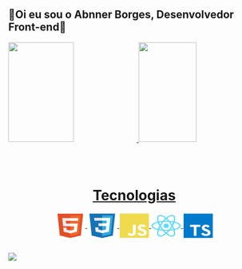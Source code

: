 ## 👋Oi eu sou o Abnner Borges, Desenvolvedor Front-end🚀


<div align="space-between">
  <a href="https://github.com/AbnnerB">
  <div > 
    <img width='51%' height="200em" src="https://github-readme-stats.vercel.app/api?username=AbnnerB&show_icons=true&theme=dracula&include_all_commits=true&count_private=true"/>
    <img width='48%' height="200em" src="https://github-readme-stats.vercel.app/api/top-langs/?username=AbnnerB&layout=compact&langs_count=7&theme=dracula"/>
  </div>
</div>
 
  <br><br>
  
  
<div align='center' style="display: inline_block">
  <h1 align='center'> Tecnologias </h1>  
  <img align="center" alt="Abnner-HTML" height="50" width="60" src="https://raw.githubusercontent.com/devicons/devicon/master/icons/html5/html5-original.svg">
  <img align="center" alt="Abnner-CSS" height="50" width="60" src="https://raw.githubusercontent.com/devicons/devicon/master/icons/css3/css3-original.svg">
  <img align="center" alt="Abnner-Js" height="50" width="60" src="https://raw.githubusercontent.com/devicons/devicon/master/icons/javascript/javascript-plain.svg">
  <img align="center" alt="Abnner-React" height="50" width="60" src="https://raw.githubusercontent.com/devicons/devicon/master/icons/react/react-original.svg">
  <img align="center" alt="Abnner-React" height="50" width="60" src="https://raw.githubusercontent.com/devicons/devicon/master/icons/typescript/typescript-plain.svg">

</div>  

##

  
<a href="https://www.linkedin.com/in/abnner-borges-05a631255" target="_blank"><img src="https://img.shields.io/badge/-LinkedIn-%230077B5?style=for-the-badge&logo=linkedin&logoColor=white" target="_blank"></a> 
 
  

